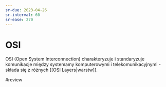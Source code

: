 ```yaml
---
sr-due: 2023-04-26
sr-interval: 60
sr-ease: 270
---
```


# OSI
OSI (Open System Interconnection) charakteryzuje i standaryzuje komunikacje między systemamy komputerowymi i telekomunikacyjnymi - składa się z różnych [[OSI Layers|warstw]].

#review